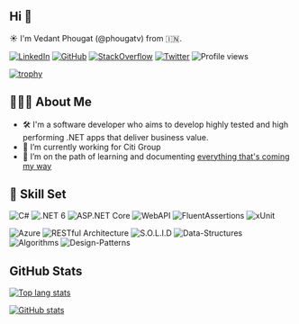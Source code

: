 ## Hi 👋
☀️ I'm Vedant Phougat (@phougatv) from 🇮🇳.

[![LinkedIn](https://img.shields.io/badge/-LinkedIn-%230e76a8?style=flat&logo=linkedin&logoColor=white)](https://www.linkedin.com/in/phougatv/) 
[![GitHub](https://img.shields.io/badge/-GitHub-%2324292f?style=flat&logo=github)](https://github.com/phougatv) 
[![StackOverflow](https://img.shields.io/badge/-StackOverflow-2b2b2b?style=flat&logo=stackoverflow)](https://stackoverflow.com/users/3591973/phougatv) 
[![Twitter](https://img.shields.io/badge/-Twitter-00acee?style=flat&logo=twitter&logoColor=white)](https://twitter.com/phougatv)
![Profile views](https://komarev.com/ghpvc/?username=phougatv&color=brightgreen)

[![trophy](https://github-profile-trophy.vercel.app/?username=phougatv&theme=dark_dimmed&column=7&margin-w=15&margin-h=15)](https://github.com/phougatv/github-profile-trophy)

## 👨🏻‍💻 About Me
- 🛠️ I'm a software developer who aims to develop highly tested and high performing .NET apps that deliver business value.
- 🔭 I’m currently working for Citi Group
- 🌱 I’m on the path of learning and documenting [everything that's coming my way](https://github.com/phougatv/interview-preparation/wiki)

## 🧰 Skill Set
![C#](https://img.shields.io/badge/-C%23-1b1b1b?style=flat&logo=csharp&logoColor=brightgreen)
![.NET 6](https://img.shields.io/badge/-.NET%206-1b1b1b?style=flat&logo=dotnet&logoColor=blueviolet)
![ASP.NET Core](https://img.shields.io/badge/-ASP.NET%20Core-1b1b1b?style=flat&logo=dotnet&logoColor=blueviolet)
![WebAPI](https://img.shields.io/badge/-WebAPI-1b1b1b?style=flat&logo=dotnet&logoColor=blueviolet)
![FluentAssertions](https://img.shields.io/badge/-FluentAssertions-1b1b1b?style=flat&logo=dotnet&logoColor=blueviolet)
![xUnit](https://img.shields.io/badge/-xUnit-1b1b1b?style=flat&logo=dotnet&logoColor=blueviolet)

![Azure](https://img.shields.io/badge/-Azure-1b1b1b?style=flat&logo=microsoftazure&logoColor=blue)
![RESTful Architecture](https://img.shields.io/badge/-RESTful%20Architecture-1b1b1b?style=flat&logo=json&logoColor=white)
![S.O.L.I.D](https://img.shields.io/badge/-SOLID--Principles-1b1b1b?style=flat)
![Data-Structures](https://img.shields.io/badge/-Data--Structures-1b1b1b?style=flat)
![Algorithms](https://img.shields.io/badge/-Algorithms-1b1b1b?style=flat)
![Design-Patterns](https://img.shields.io/badge/-Design--Patterns-1b1b1b?style=flat)

## GitHub Stats
[![Top lang stats](https://github-readme-stats.vercel.app/api/top-langs/?username=phougatv&theme=github_dark)](https://github-readme-stats.vercel.app/api/top-langs/?username=phougatv&theme=github_dark)

[![GitHub stats](https://github-readme-stats.vercel.app/api?username=phougatv&show_icons=true&theme=github_dark&column=3&margin-w=15&margin-h=15)](https://github-readme-stats.vercel.app/api?username=phougatv&show_icons=true&theme=github_dark)

<!--
**phougatv/phougatv** is a ✨ _special_ ✨ repository because its `README.md` (this file) appears on your GitHub profile.

Here are some ideas to get you started:

- 🔭 I’m currently working on ...
- 🌱 I’m currently learning ...
- 👯 I’m looking to collaborate on ...
- 🤔 I’m looking for help with ...
- 💬 Ask me about ...
- 📫 How to reach me: ...
- 😄 Pronouns: ...
- ⚡ Fun fact: ...
-->
